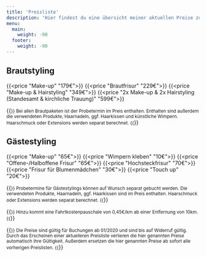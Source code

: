 ```yaml
---
title: 'Preisliste'
description: 'Hier findest du eine übersicht meiner aktuellen Preise zum Braut- und Gästestyling.'
menu:
  main:
    weight: -90
  footer:
    weight: -90
---
```


## Brautstyling

{{<price "Make-up" "179€">}}
{{<price "Brautfrisur" "229€">}}
{{<price "Make-up & Hairstyling" "349€">}}
{{<price "2x Make-up & 2x Hairstyling (Standesamt & kirchliche Trauung)" "599€">}}

{{<small>}}
Bei allen Brautpaketen ist der Probetermin im Preis enthalten.
Enthalten sind außerdem die verwendeten Produkte, Haarnadeln, ggf. Haarkissen und künstliche Wimpern.
Haarschmuck oder Extensions werden separat berechnet.
{{</small>}}

## Gästestyling

{{<price "Make-up" "65€">}}
{{<price "Wimpern kleben" "10€">}}
{{<price "Offene-/Halboffene Frisur" "65€">}}
{{<price "Hochsteckfrisur" "70€">}}
{{<price "Frisur für Blumenmädchen" "30€">}}
{{<price "Touch up" "20€">}}

{{<small>}}
Probetermine für Gästestylings können auf Wunsch separat gebucht werden.
Die verwendeten Produkte, Haarnadeln, ggf. Haarkissen sind im Preis enthalten.
Haarschmuck oder Extensions werden separat berechnet.
{{</small>}}

{{<small>}}
Hinzu kommt eine Fahrtkostenpauschale von 0,45€/km ab einer Entfernung von 10km.
{{</small>}}

{{<small>}}
Die Preise sind gültig für Buchungen ab 01/2020 und sind bis auf Widerruf gültig.
Durch das Erscheinen einer aktuelleren Preisliste verlieren die hier genannten Preise automatisch ihre Gültigkeit.
Außerdem ersetzen die hier genannten Preise ab sofort alle vorherigen Preislisten.
{{</small>}}
